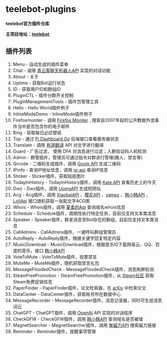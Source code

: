 # teelebot-plugins
**teelebot官方插件仓库**



**主项目地址：**[**teelebot**](https://github.com/plutobell/teelebot)





## 插件列表 ##

1. Menu - 自动生成的插件菜单
2. Chat - 调用 [青云客聊天机器人API](http://api.qingyunke.com/) 实现的对话功能
3. About - 关于
4. Uptime - 获取Bot运行状态
5. ID - 获取用户ID和群组ID
6. PluginCTL - 插件分群开关控制
7. PluginManagementTools - 插件包管理工具
8. Hello - Hello World插件例子
9. InlineModeDemo - InlineMode插件例子
10. Firefoxmoniter - 调用 [Firefox Moniter](https://monitor.firefox.com/) , 搜索自2007年起的公开数据外泄事件当中是否包含你的电子邮件
11. Bing -  获取每日必应壁纸
12. Top - 通过 [Pi Dashboard Go](https://github.com/plutobell/pi-dashboard-go) 后端接口查看服务器状态
13. Translate - 调用 [有道翻译](http://fanyi.youdao.com/) API 对文字进行翻译
14. Guard - 广告过滤， 使用 DFA 对消息进行过滤；入群验证码人机检测
15. Admin - 群管插件，管理员可通过指令对群进行管理(踢人、禁言等)
16. Qrcode - 二维码生成插件，调用 [Goole API](https://google.com) 生成二维码
17. IPinfo - 查询IP地址信息，调用 [ip-api](https://ip-api.com/) 查询IP信息
18. Sticker - Sticker插件，获取贴纸图片
19. TodayInHistory - TodayInHistory插件，调用 [Kate.API](https://api.66mz8.com/) 查看历史上的今天
20. Dwz - Dwz插件，调用 [UomgAPI](http://api.uomg.com/) 生成短网址
21. Acg - Acg插件，调用 [XiaobaiAPI](https://api.xiaobaibk.com/) 、[樱花API](http://www.dmoe.cc/) 、[yanwz](https://acg.yanwz.cn/) 、[韩小韩API](https://api.vvhan.com/) 、[LoliApi](https://www.loliapi.com/) 接口随机获取一张配文字ACG图
22. Whois - Whois插件，调用 [夏柔的Api](https://api.aa1.cn/) 查询域名whois信息
23. Schedule - Schedule插件，周期性执行特定任务，目前仅支持文本类消息
24. Speaker - Speaker插件，群发消息至Bot存在的群组，目前仅支持文本类消息
25. CallAdmins - CallAdmins插件，一键呼叫群组管理员
26. AutoReply - AutoReply插件，根据关键字回复特定内容
27. MusicDownload - MusicDownload插件，根据音乐ID下载网易云、QQ、百度的音乐，接口 [韩小韩API](https://api.vvhan.com/)
28. VoteToMute - VoteToMute插件，投票禁言
29. MuteMe - MuteMe插件，随机获取禁言礼包
30. MessageFloodedCheck - MessageFloodedCheck插件，消息刷屏检测
31. SteamFreePromotion - SteamFreePromotion插件，从 [Steam社区](https://steamcommunity.com/groups/freegamesinfoo) 获取Steam免费促销信息
32. PaperFinder - PaperFinder插件，论文检索器，在 [arXiv](https://arxiv.org) 中检索论文
33. DataCenter - DataCenter插件，获取账号所在数据中心
34. MessageRecorder - MessageRecorder插件，消息记录器，同时可生成消息词云
35. ChatGPT - ChatGPT插件，调用 [OpenAI](https://openai.com/) API 实现的对话程序
36. CheckGFW - CheckGFW插件，调用 [韩小韩API](https://api.vvhan.com/) 查询域名是否被墙
37. MagnetSearcher - MagnetSearcher插件，调用 [聚磁力API](https://www.jucili.com/) 搜索磁力链接
38. Reminder - Reminder插件，提醒事项管理
